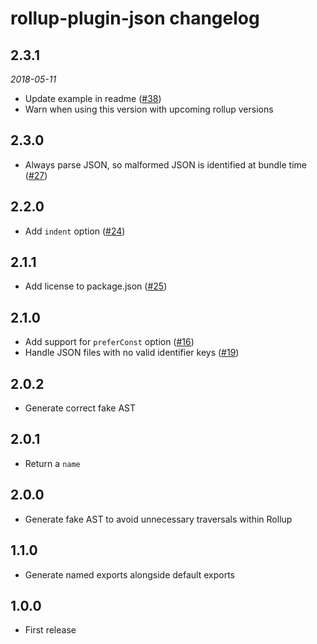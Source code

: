 # rollup-plugin-json changelog

## 2.3.1
*2018-05-11*
* Update example in readme ([#38](https://github.com/rollup/rollup-plugin-json/issues/38))
* Warn when using this version with upcoming rollup versions

## 2.3.0

* Always parse JSON, so malformed JSON is identified at bundle time ([#27](https://github.com/rollup/rollup-plugin-json/issues/27))

## 2.2.0

* Add `indent` option ([#24](https://github.com/rollup/rollup-plugin-json/issues/24))

## 2.1.1

* Add license to package.json ([#25](https://github.com/rollup/rollup-plugin-json/pull/25))

## 2.1.0

* Add support for `preferConst` option ([#16](https://github.com/rollup/rollup-plugin-json/pull/16))
* Handle JSON files with no valid identifier keys ([#19](https://github.com/rollup/rollup-plugin-json/issues/19))

## 2.0.2

* Generate correct fake AST

## 2.0.1

* Return a `name`

## 2.0.0

* Generate fake AST to avoid unnecessary traversals within Rollup

## 1.1.0

* Generate named exports alongside default exports

## 1.0.0

* First release
